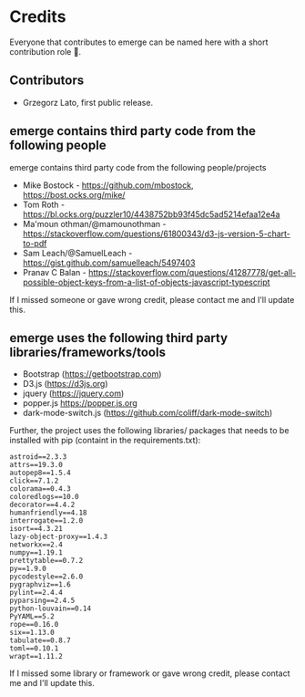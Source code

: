 Credits
=======

Everyone that contributes to emerge can be named here with a short contribution role 🥂.

## Contributors

- Grzegorz Lato, first public release.


## emerge contains third party code from the following people 

emerge contains third party code from the following people/projects

- Mike Bostock - https://github.com/mbostock, https://bost.ocks.org/mike/
- Tom Roth - https://bl.ocks.org/puzzler10/4438752bb93f45dc5ad5214efaa12e4a
- Ma'moun othman/@mamounothman - https://stackoverflow.com/questions/61800343/d3-js-version-5-chart-to-pdf
- Sam Leach/@SamuelLeach - https://gist.github.com/samuelleach/5497403
- Pranav C Balan - https://stackoverflow.com/questions/41287778/get-all-possible-object-keys-from-a-list-of-objects-javascript-typescript

If I missed someone or gave wrong credit, please contact me and I'll update this.


## emerge uses the following third party libraries/frameworks/tools

- Bootstrap (https://getbootstrap.com)
- D3.js (https://d3js.org)
- jquery (https://jquery.com)
- popper.js https://popper.js.org
- dark-mode-switch.js (https://github.com/coliff/dark-mode-switch)

Further, the project uses the following libraries/ packages that needs to be installed with pip (containt in the requirements.txt):

```
astroid==2.3.3
attrs==19.3.0
autopep8==1.5.4
click==7.1.2
colorama==0.4.3
coloredlogs==10.0
decorator==4.4.2
humanfriendly==4.18
interrogate==1.2.0
isort==4.3.21
lazy-object-proxy==1.4.3
networkx==2.4
numpy==1.19.1
prettytable==0.7.2
py==1.9.0
pycodestyle==2.6.0
pygraphviz==1.6
pylint==2.4.4
pyparsing==2.4.5
python-louvain==0.14
PyYAML==5.2
rope==0.16.0
six==1.13.0
tabulate==0.8.7
toml==0.10.1
wrapt==1.11.2
```

If I missed some library or framework or gave wrong credit, please contact me and I'll update this.

